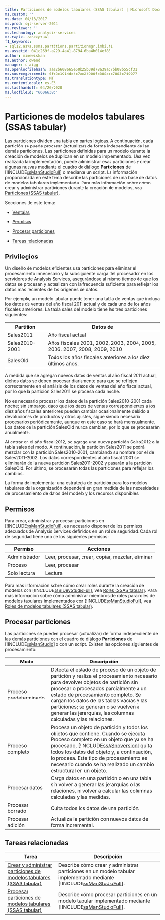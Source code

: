 ```yaml
---
title: Particiones de modelos tabulares (SSAS tabular) | Microsoft Docs
ms.custom: ''
ms.date: 06/13/2017
ms.prod: sql-server-2014
ms.reviewer: ''
ms.technology: analysis-services
ms.topic: conceptual
f1_keywords:
- sql12.asvs.ssms.partitions.partitionmgr.imbi.f1
ms.assetid: 041c269f-a229-4a41-8794-6ba4b014ef83
author: minewiskan
ms.author: owend
manager: craigg
ms.openlocfilehash: aaa2b608665e50b25b39d78a39a57bb08b55cf31
ms.sourcegitcommit: 6fd8c1914de4c7ac24900fe388ecc7883c740077
ms.translationtype: MT
ms.contentlocale: es-ES
ms.lasthandoff: 04/26/2020
ms.locfileid: "66066385"
---
```

# <a name="tabular-model-partitions-ssas-tabular"></a>Particiones de modelos tabulares (SSAS tabular)
  Las particiones dividen una tabla en partes lógicas. A continuación, cada partición se puede procesar (actualizar) de forma independiente de las demás particiones. Las particiones definidas para un modelo durante la creación de modelos se duplican en un modelo implementado. Una vez realizada la implementación, puede administrar esas particiones y crear algunas nuevas mediante el cuadro de diálogo **Particiones** de [!INCLUDE[ssManStudioFull](../../includes/ssmanstudiofull-md.md)] o mediante un script. La información proporcionada en este tema describe las particiones de una base de datos de modelos tabulares implementada. Para más información sobre cómo crear y administrar particiones durante la creación de modelos, vea [Particiones &#40;SSAS tabular&#41;](partitions-ssas-tabular.md).  
  
 Secciones de este tema:  
  
-   [Ventajas](#bkmk_benefits)  
  
-   [Permisos](#bkmk_permissions)  
  
-   [Procesar particiones](#bkmk_process_partitions)  
  
-   [Tareas relacionadas](#bkmk_related_tasks)  
  
##  <a name="benefits"></a><a name="bkmk_benefits"></a>Privilegios  
 Un diseño de modelos eficientes usa particiones para eliminar el procesamiento innecesario y la subsiguiente carga del procesador en los servidores de Analysis Services, asegurándose al mismo tiempo de que los datos se procesan y actualizan con la frecuencia suficiente para reflejar los datos más recientes de los orígenes de datos.  
  
 Por ejemplo, un modelo tabular puede tener una tabla de ventas que incluya los datos de ventas del año fiscal 2011 actual y de cada uno de los años fiscales anteriores. La tabla sales del modelo tiene las tres particiones siguientes:  
  
|Partition|Datos de|  
|---------------|---------------|  
|Sales2011|Año fiscal actual|  
|Sales2010-2001|Años fiscales 2001, 2002, 2003, 2004, 2005, 2006. 2007, 2008, 2009, 2010|  
|SalesOld|Todos los años fiscales anteriores a los diez últimos años.|  
  
 A medida que se agregan nuevos datos de ventas al año fiscal 2011 actual, dichos datos se deben procesar diariamente para que se reflejen correctamente en el análisis de los datos de ventas del año fiscal actual, por lo que la partición Sales2011 se procesa cada noche.  
  
 No es necesario procesar los datos de la partición Sales2010-2001 cada noche; sin embargo, dado que los datos de ventas correspondientes a los diez años fiscales anteriores pueden cambiar ocasionalmente debido a devoluciones de productos y otros ajustes, sigue siendo necesario procesarlos periódicamente, aunque en este caso se hará mensualmente. Los datos de la partición SalesOld nunca cambian, por lo que se procesarán anualmente.  
  
 Al entrar en el año fiscal 2012, se agrega una nueva partición Sales2012 a la tabla sales del modo. A continuación, la partición Sales2011 se podrá mezclar con la partición Sales2010-2001, cambiando su nombre por el de Sales2011-2002. Los datos correspondientes al año fiscal 2001 se eliminarán de la nueva partición Sales2011-2002 y pasarán a la partición SalesOld. Por último, se procesarán todas las particiones para reflejar los cambios.  
  
 La forma de implementar una estrategia de partición para los modelos tabulares de la organización dependerá en gran medida de las necesidades de procesamiento de datos del modelo y los recursos disponibles.  
  
##  <a name="permissions"></a><a name="bkmk_permissions"></a> Permisos  
 Para crear, administrar y procesar particiones en [!INCLUDE[ssManStudioFull](../../includes/ssmanstudiofull-md.md)], es necesario disponer de los permisos adecuados de Analysis Services definidos en un rol de seguridad. Cada rol de seguridad tiene uno de los siguientes permisos:  
  
|Permiso|Acciones|  
|----------------|-------------|  
|Administrador|Leer, procesar, crear, copiar, mezclar, eliminar|  
|Proceso|Leer, procesar|  
|Solo lectura|Lectura|  
  
 Para más información sobre cómo crear roles durante la creación de modelos con [!INCLUDE[ssBIDevStudioFull](../../includes/ssbidevstudiofull-md.md)], vea [Roles &#40;SSAS tabular&#41;](roles-ssas-tabular.md). Para más información sobre cómo administrar miembros de roles para roles de modelos tabulares implementados con [!INCLUDE[ssManStudioFull](../../includes/ssmanstudiofull-md.md)], vea [Roles de modelos tabulares &#40;SSAS tabular&#41;](tabular-model-roles-ssas-tabular.md).  
  
##  <a name="process-partitions"></a><a name="bkmk_process_partitions"></a>Procesar particiones  
 Las particiones se pueden procesar (actualizar) de forma independiente de las demás particiones con el cuadro de diálogo **Particiones** de [!INCLUDE[ssManStudio](../../includes/ssmanstudio-md.md)] o con un script. Existen las opciones siguientes de procesamiento:  
  
|Mode|Descripción|  
|----------|-----------------|  
|Proceso predeterminado|Detecta el estado de proceso de un objeto de partición y realiza el procesamiento necesario para devolver objetos de partición sin procesar o procesados parcialmente a un estado de procesamiento completo. Se cargan los datos de las tablas vacías y las particiones; se generan o se vuelven a generar las jerarquías, las columnas calculadas y las relaciones.|  
|Proceso completo|Procesa un objeto de partición y todos los objetos que contiene. Cuando se ejecuta Proceso completo en un objeto que ya se ha procesado, [!INCLUDE[ssASnoversion](../../includes/ssasnoversion-md.md)] quita todos los datos del objeto y, a continuación, lo procesa. Este tipo de procesamiento es necesario cuando se ha realizado un cambio estructural en un objeto.|  
|Procesar datos|Carga datos en una partición o en una tabla sin volver a generar las jerarquías o las relaciones, ni volver a calcular las columnas calculadas y las medidas.|  
|Procesar borrado|Quita todos los datos de una partición.|  
|Procesar adición|Actualiza la partición con nuevos datos de forma incremental.|  
  
##  <a name="related-tasks"></a><a name="bkmk_related_tasks"></a> Tareas relacionadas  
  
|Tarea|Descripción|  
|----------|-----------------|  
|[Crear y administrar particiones de modelos tabulares &#40;SSAS tabular&#41;](create-and-manage-tabular-model-partitions-ssas-tabular.md)|Describe cómo crear y administrar particiones en un modelo tabular implementado mediante [!INCLUDE[ssManStudioFull](../../includes/ssmanstudiofull-md.md)].|  
|[Procesar particiones de modelos tabulares &#40;SSAS tabular&#41;](process-tabular-model-partitions-ssas-tabular.md)|Describe cómo procesar particiones en un modelo tabular implementado mediante [!INCLUDE[ssManStudioFull](../../includes/ssmanstudiofull-md.md)].|  
  
  
